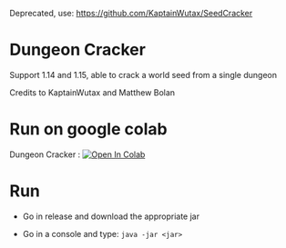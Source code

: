 Deprecated, use: https://github.com/KaptainWutax/SeedCracker

# Dungeon Cracker

Support 1.14 and 1.15, able to crack a world seed from a single dungeon

Credits to KaptainWutax and Matthew Bolan
# Run on google colab
Dungeon Cracker : [![Open In Colab](https://colab.research.google.com/assets/colab-badge.svg)](https://colab.research.google.com/github/hube12/DungeonCracker/blob/master/Dungeon_cracker.ipynb)
# Run 

- Go in release and download the appropriate jar

- Go in a console and type: `java -jar <jar>`
